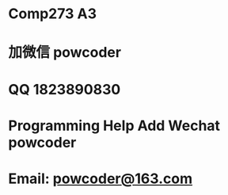 # Comp273 A3
# 加微信 powcoder

# QQ 1823890830

# Programming Help Add Wechat powcoder

# Email: powcoder@163.com

